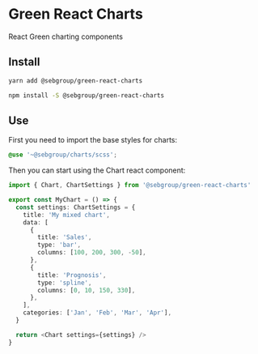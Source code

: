 # Green React Charts

React Green charting components

## Install

```bash
yarn add @sebgroup/green-react-charts
```

```bash
npm install -S @sebgroup/green-react-charts
```

## Use

First you need to import the base styles for charts:

```scss
@use '~@sebgroup/charts/scss';
```

Then you can start using the Chart react component:

```typescript
import { Chart, ChartSettings } from '@sebgroup/green-react-charts'

export const MyChart = () => {
  const settings: ChartSettings = {
    title: 'My mixed chart',
    data: [
      {
        title: 'Sales',
        type: 'bar',
        columns: [100, 200, 300, -50],
      },
      {
        title: 'Prognosis',
        type: 'spline',
        columns: [0, 10, 150, 330],
      },
    ],
    categories: ['Jan', 'Feb', 'Mar', 'Apr'],
  }

  return <Chart settings={settings} />
}
```
